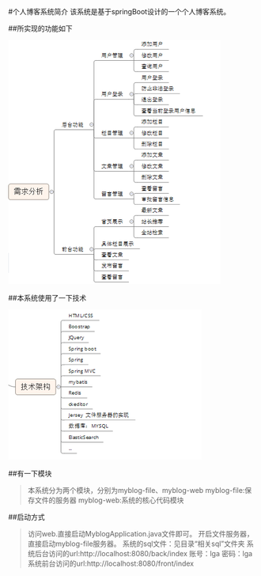 #个人博客系统简介
该系统是基于springBoot设计的一个个人博客系统。

##所实现的功能如下

![1558490683582](assets/1558490683582.png)

##本系统使用了一下技术

![1558490702260](assets/1558490702260.png)


##有一下模块
> 本系统分为两个模块，分别为myblog-file、myblog-web
> myblog-file:保存文件的服务器
> myblog-web:系统的核心代码模块

##启动方式
> 访问web.直接启动MyblogApplication.java文件即可。
> 开启文件服务器，直接启动myblog-file服务器。
> 系统的sql文件：见目录“相关sql”文件夹
> 系统后台访问的url:http://localhost:8080/back/index 账号：lga 密码：lga
> 系统前台访问的url:http://localhost:8080/front/index






